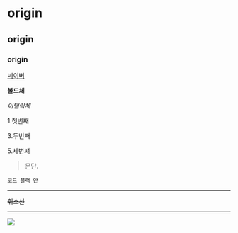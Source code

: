 # origin
## origin
### origin
[네이버](https://www.naver.com)


**볼드체**

_이탤릭체_

1.첫번째


3.두번째


5.세번쨰


>문단.
```
코드 블랙 안
```
***
~~취소선~~
* * * 


<img width="" height="" src="./png/고양이1.png"><img/>

